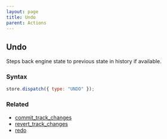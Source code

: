 ```yaml
---
layout: page
title: Undo
parent: Actions
---
```


## Undo

Steps back engine state to previous state in history if available.

### Syntax

```js
store.dispatch({ type: "UNDO" });
```

### Related

- [commit_track_changes](./commit_track_changes.md)
- [revert_track_changes](./revert_track_changes.md)
- [redo](./redo.md)
